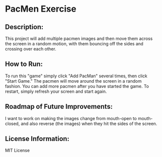 # PacMen Exercise

## Description: 
This project will add multiple pacmen images and then move them across the screen in a random motion, with them bouncing off the sides and crossing over each other.

## How to Run: 
To run this "game" simply click "Add PacMan" several times, then click "Start Game." The pacmen will move around the screen in a random fashion. You can add more pacmen after you have started the game. To restart, simply refresh your screen and start again.

## Roadmap of Future Improvements: 
I want to work on making the images change from mouth-open to mouth-closed, and also reverse (the images) when they hit the sides of the screen.

## License Information:
MIT License
